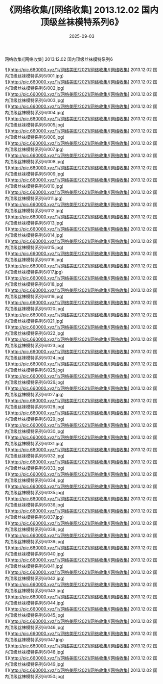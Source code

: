﻿---
layout: post
title:  《网络收集/[网络收集] 2013.12.02 国内顶级丝袜模特系列6》
date:   2025-09-03
img: http://pic.660000.xyz/1:/网络美图/2021/网络收集/[网络收集] 2013.12.02 国内顶级丝袜模特系列6/000.jpg
categories: [美女, 清纯, 唯美]
---

网络收集/[网络收集] 2013.12.02 国内顶级丝袜模特系列6

 ![](http://pic.660000.xyz/1:/网络美图/2021/网络收集/[网络收集] 2013.12.02 国内顶级丝袜模特系列6/001.jpg) <br>![](http://pic.660000.xyz/1:/网络美图/2021/网络收集/[网络收集] 2013.12.02 国内顶级丝袜模特系列6/002.jpg) <br>![](http://pic.660000.xyz/1:/网络美图/2021/网络收集/[网络收集] 2013.12.02 国内顶级丝袜模特系列6/003.jpg) <br>![](http://pic.660000.xyz/1:/网络美图/2021/网络收集/[网络收集] 2013.12.02 国内顶级丝袜模特系列6/004.jpg) <br>![](http://pic.660000.xyz/1:/网络美图/2021/网络收集/[网络收集] 2013.12.02 国内顶级丝袜模特系列6/005.jpg) <br>![](http://pic.660000.xyz/1:/网络美图/2021/网络收集/[网络收集] 2013.12.02 国内顶级丝袜模特系列6/006.jpg) <br>![](http://pic.660000.xyz/1:/网络美图/2021/网络收集/[网络收集] 2013.12.02 国内顶级丝袜模特系列6/007.jpg) <br>![](http://pic.660000.xyz/1:/网络美图/2021/网络收集/[网络收集] 2013.12.02 国内顶级丝袜模特系列6/008.jpg) <br>![](http://pic.660000.xyz/1:/网络美图/2021/网络收集/[网络收集] 2013.12.02 国内顶级丝袜模特系列6/009.jpg) <br>![](http://pic.660000.xyz/1:/网络美图/2021/网络收集/[网络收集] 2013.12.02 国内顶级丝袜模特系列6/010.jpg) <br>![](http://pic.660000.xyz/1:/网络美图/2021/网络收集/[网络收集] 2013.12.02 国内顶级丝袜模特系列6/011.jpg) <br>![](http://pic.660000.xyz/1:/网络美图/2021/网络收集/[网络收集] 2013.12.02 国内顶级丝袜模特系列6/012.jpg) <br>![](http://pic.660000.xyz/1:/网络美图/2021/网络收集/[网络收集] 2013.12.02 国内顶级丝袜模特系列6/013.jpg) <br>![](http://pic.660000.xyz/1:/网络美图/2021/网络收集/[网络收集] 2013.12.02 国内顶级丝袜模特系列6/014.jpg) <br>![](http://pic.660000.xyz/1:/网络美图/2021/网络收集/[网络收集] 2013.12.02 国内顶级丝袜模特系列6/015.jpg) <br>![](http://pic.660000.xyz/1:/网络美图/2021/网络收集/[网络收集] 2013.12.02 国内顶级丝袜模特系列6/016.jpg) <br>![](http://pic.660000.xyz/1:/网络美图/2021/网络收集/[网络收集] 2013.12.02 国内顶级丝袜模特系列6/017.jpg) <br>![](http://pic.660000.xyz/1:/网络美图/2021/网络收集/[网络收集] 2013.12.02 国内顶级丝袜模特系列6/018.jpg) <br>![](http://pic.660000.xyz/1:/网络美图/2021/网络收集/[网络收集] 2013.12.02 国内顶级丝袜模特系列6/019.jpg) <br>![](http://pic.660000.xyz/1:/网络美图/2021/网络收集/[网络收集] 2013.12.02 国内顶级丝袜模特系列6/020.jpg) <br>![](http://pic.660000.xyz/1:/网络美图/2021/网络收集/[网络收集] 2013.12.02 国内顶级丝袜模特系列6/021.jpg) <br>![](http://pic.660000.xyz/1:/网络美图/2021/网络收集/[网络收集] 2013.12.02 国内顶级丝袜模特系列6/022.jpg) <br>![](http://pic.660000.xyz/1:/网络美图/2021/网络收集/[网络收集] 2013.12.02 国内顶级丝袜模特系列6/023.jpg) <br>![](http://pic.660000.xyz/1:/网络美图/2021/网络收集/[网络收集] 2013.12.02 国内顶级丝袜模特系列6/024.jpg) <br>![](http://pic.660000.xyz/1:/网络美图/2021/网络收集/[网络收集] 2013.12.02 国内顶级丝袜模特系列6/025.jpg) <br>![](http://pic.660000.xyz/1:/网络美图/2021/网络收集/[网络收集] 2013.12.02 国内顶级丝袜模特系列6/026.jpg) <br>![](http://pic.660000.xyz/1:/网络美图/2021/网络收集/[网络收集] 2013.12.02 国内顶级丝袜模特系列6/027.jpg) <br>![](http://pic.660000.xyz/1:/网络美图/2021/网络收集/[网络收集] 2013.12.02 国内顶级丝袜模特系列6/028.jpg) <br>![](http://pic.660000.xyz/1:/网络美图/2021/网络收集/[网络收集] 2013.12.02 国内顶级丝袜模特系列6/029.jpg) <br>![](http://pic.660000.xyz/1:/网络美图/2021/网络收集/[网络收集] 2013.12.02 国内顶级丝袜模特系列6/030.jpg) <br>![](http://pic.660000.xyz/1:/网络美图/2021/网络收集/[网络收集] 2013.12.02 国内顶级丝袜模特系列6/031.jpg) <br>![](http://pic.660000.xyz/1:/网络美图/2021/网络收集/[网络收集] 2013.12.02 国内顶级丝袜模特系列6/032.jpg) <br>![](http://pic.660000.xyz/1:/网络美图/2021/网络收集/[网络收集] 2013.12.02 国内顶级丝袜模特系列6/033.jpg) <br>![](http://pic.660000.xyz/1:/网络美图/2021/网络收集/[网络收集] 2013.12.02 国内顶级丝袜模特系列6/034.jpg) <br>![](http://pic.660000.xyz/1:/网络美图/2021/网络收集/[网络收集] 2013.12.02 国内顶级丝袜模特系列6/035.jpg) <br>![](http://pic.660000.xyz/1:/网络美图/2021/网络收集/[网络收集] 2013.12.02 国内顶级丝袜模特系列6/036.jpg) <br>![](http://pic.660000.xyz/1:/网络美图/2021/网络收集/[网络收集] 2013.12.02 国内顶级丝袜模特系列6/037.jpg) <br>![](http://pic.660000.xyz/1:/网络美图/2021/网络收集/[网络收集] 2013.12.02 国内顶级丝袜模特系列6/038.jpg) <br>![](http://pic.660000.xyz/1:/网络美图/2021/网络收集/[网络收集] 2013.12.02 国内顶级丝袜模特系列6/039.jpg) <br>![](http://pic.660000.xyz/1:/网络美图/2021/网络收集/[网络收集] 2013.12.02 国内顶级丝袜模特系列6/040.jpg) <br>![](http://pic.660000.xyz/1:/网络美图/2021/网络收集/[网络收集] 2013.12.02 国内顶级丝袜模特系列6/041.jpg) <br>![](http://pic.660000.xyz/1:/网络美图/2021/网络收集/[网络收集] 2013.12.02 国内顶级丝袜模特系列6/042.jpg) <br>![](http://pic.660000.xyz/1:/网络美图/2021/网络收集/[网络收集] 2013.12.02 国内顶级丝袜模特系列6/043.jpg) <br>![](http://pic.660000.xyz/1:/网络美图/2021/网络收集/[网络收集] 2013.12.02 国内顶级丝袜模特系列6/044.jpg) <br>![](http://pic.660000.xyz/1:/网络美图/2021/网络收集/[网络收集] 2013.12.02 国内顶级丝袜模特系列6/045.jpg) <br>![](http://pic.660000.xyz/1:/网络美图/2021/网络收集/[网络收集] 2013.12.02 国内顶级丝袜模特系列6/046.jpg) <br>![](http://pic.660000.xyz/1:/网络美图/2021/网络收集/[网络收集] 2013.12.02 国内顶级丝袜模特系列6/047.jpg) <br>![](http://pic.660000.xyz/1:/网络美图/2021/网络收集/[网络收集] 2013.12.02 国内顶级丝袜模特系列6/048.jpg) <br>![](http://pic.660000.xyz/1:/网络美图/2021/网络收集/[网络收集] 2013.12.02 国内顶级丝袜模特系列6/049.jpg) <br>![](http://pic.660000.xyz/1:/网络美图/2021/网络收集/[网络收集] 2013.12.02 国内顶级丝袜模特系列6/050.jpg) <br>
